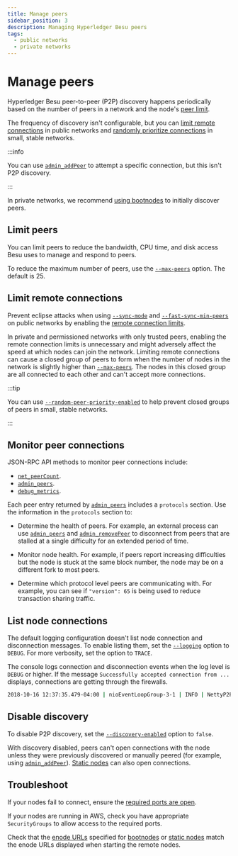 ```yaml
---
title: Manage peers
sidebar_position: 3
description: Managing Hyperledger Besu peers
tags:
  - public networks
  - private networks
---
```


# Manage peers

Hyperledger Besu peer-to-peer (P2P) discovery happens periodically based on the number of peers in a network and the node's [peer limit](#limit-peers).

The frequency of discovery isn't configurable, but you can [limit remote connections](#limit-remote-connections) in public networks and [randomly prioritize connections](../../reference/cli/options.md#random-peer-priority-enabled) in small, stable networks.

:::info

You can use [`admin_addPeer`](../../reference/cli/options.md#admin_addpeer) to attempt a specific connection, but this isn't P2P discovery.

:::

In private networks, we recommend [using bootnodes](../../../private-networks/how-to/configure/bootnodes.md) to initially discover peers.

## Limit peers

You can limit peers to reduce the bandwidth, CPU time, and disk access Besu uses to manage and respond to peers.

To reduce the maximum number of peers, use the [`--max-peers`](../../reference/cli/options.md#max-peers) option. The default is 25.

## Limit remote connections

Prevent eclipse attacks when using [`--sync-mode`](../../reference/cli/options.md#sync-mode) and [`--fast-sync-min-peers`](../../reference/cli/options.md#fast-sync-min-peers) on public networks by enabling the [remote connection limits](../../reference/cli/options.md#remote-connections-limit-enabled).

In private and permissioned networks with only trusted peers, enabling the remote connection limits is unnecessary and might adversely affect the speed at which nodes can join the network. Limiting remote connections can cause a closed group of peers to form when the number of nodes in the network is slightly higher than [`--max-peers`](../../reference/cli/options.md#max-peers). The nodes in this closed group are all connected to each other and can't accept more connections.

:::tip

You can use [`--random-peer-priority-enabled`](../../reference/cli/options.md#random-peer-priority-enabled) to help prevent closed groups of peers in small, stable networks.

:::

## Monitor peer connections

JSON-RPC API methods to monitor peer connections include:

- [`net_peerCount`](../../reference/api/index.md#net_peercount).
- [`admin_peers`](../../reference/api/index.md#admin_peers).
- [`debug_metrics`](../../reference/api/index.md#debug_metrics).

Each peer entry returned by [`admin_peers`](../../reference/api/index.md#admin_peers) includes a `protocols` section. Use the information in the `protocols` section to:

- Determine the health of peers. For example, an external process can use [`admin_peers`](../../reference/api/index.md#admin_peers) and [`admin_removePeer`](../../reference/api/index.md#admin_removepeer) to disconnect from peers that are stalled at a single difficulty for an extended period of time.

- Monitor node health. For example, if peers report increasing difficulties but the node is stuck at the same block number, the node may be on a different fork to most peers.

- Determine which protocol level peers are communicating with. For example, you can see if `"version": 65` is being used to reduce transaction sharing traffic.

## List node connections

The default logging configuration doesn't list node connection and disconnection messages. To enable listing them, set the [`--logging`](../../reference/cli/options.md#logging) option to `DEBUG`. For more verbosity, set the option to `TRACE`.

The console logs connection and disconnection events when the log level is `DEBUG` or higher. If the message `Successfully accepted connection from ...` displays, connections are getting through the firewalls.

```bash title="Sample log output"
2018-10-16 12:37:35.479-04:00 | nioEventLoopGroup-3-1 | INFO | NettyP2PNetwork | Successfully accepted connection from 0xa979fb575495b8d6db44f750317d0f4622bf4c2aa3365d6af7c284339968eef29b69ad0dce72a4d8db5ebb4968de0e3bec910127f134779fbcb0cb6d3331163c
```

## Disable discovery

To disable P2P discovery, set the [`--discovery-enabled`](../../reference/cli/options.md#discovery-enabled) option to `false`.

With discovery disabled, peers can't open connections with the node unless they were previously discovered or manually peered (for example, using [`admin_addPeer`](../../reference/api/index.md#admin_addpeer)). [Static nodes](static-nodes.md) can also open connections.

## Troubleshoot

If your nodes fail to connect, ensure the [required ports are open](configure-ports.md).

If your nodes are running in AWS, check you have appropriate `SecurityGroups` to allow access to the required ports.

Check that the [enode URLs](../../concepts/node-keys.md#enode-url) specified for [bootnodes](../../../private-networks/how-to/configure/bootnodes.md) or [static nodes](static-nodes.md) match the enode URLs displayed when starting the remote nodes.
